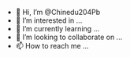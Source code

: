 - 👋 Hi, I’m @Chinedu204Pb
- 👀 I’m interested in ...
- 🌱 I’m currently learning ...
- 💞️ I’m looking to collaborate on ...
- 📫 How to reach me ...

<!---
Chinedu204Pb/Chinedu204Pb is a ✨ special ✨ repository because its `README.md` (this file) appears on your GitHub profile.
You can click the Preview link to take a look at your changes.
--->
